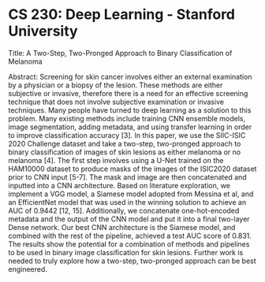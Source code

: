 # CS 230: Deep Learning - Stanford University

Title: A Two-Step, Two-Pronged Approach to Binary Classification of Melanoma

Abstract: 
Screening for skin cancer involves either an external examination by a physician or a biopsy of the lesion. These methods are either subjective or invasive, therefore there is a need for an effective screening technique that does not involve subjective examination or invasive techniques. Many people have turned to deep learning as a solution to this problem. Many existing methods include training CNN ensemble models, image segmentation, adding metadata, and using transfer learning in order to improve classification accuracy [3]. In this paper, we use the SIIC-ISIC 2020 Challenge dataset and take a two-step, two-pronged approach to binary classification of images of skin lesions as either melanoma or no melanoma [4]. The first step involves using a U-Net trained on the HAM10000 dataset to produce masks of the images of the ISIC2020 dataset prior to CNN input [5-7]. The mask and image are then concatenated and inputted into a CNN architecture. Based on literature exploration, we implement a VGG model, a Siamese model adopted from Messina et al, and an EfficientNet model that was used in the winning solution to achieve an AUC of 0.9442 [12, 15]. Additionally, we concatenate one-hot-encoded metadata and the output of the CNN model and put it into a final two-layer Dense network. Our best CNN architecture is the Siamese model, and combined with the rest of the pipeline, achieved a test AUC score of 0.831. The results show the potential for a combination of methods and pipelines to be used in binary image classification for skin lesions. Further work is needed to truly explore how a two-step, two-pronged approach can be best engineered.
